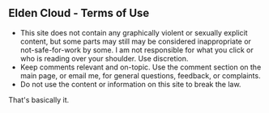 ## Elden Cloud - Terms of Use
- This site does not contain any graphically violent or sexually explicit
content, but some parts may still may be considered inappropriate or
not-safe-for-work by some. I am not responsible for what you click or who is
reading over your shoulder. Use discretion.
- Keep comments relevant and on-topic. Use the comment section on the main
page, or email me, for general questions, feedback, or complaints.
- Do not use the content or information on this site to break the law.

That's basically it.
